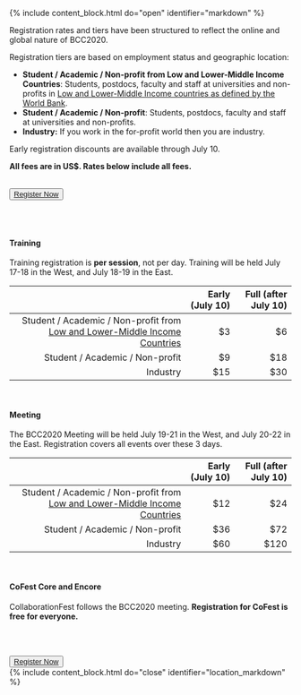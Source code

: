 <!--Important for markdown to render! Also make sure the page has a .md extension-->
{% include content_block.html do="open" identifier="markdown" %} <div markdown="1">

Registration rates and tiers have been structured to reflect the online and global nature of BCC2020. 

Registration tiers are based on employment status and geographic location:

* **Student / Academic / Non-profit from Low and Lower-Middle Income Countries**: Students, postdocs, faculty and staff at universities and non-profits in [Low and Lower-Middle Income countries as defined by the World Bank](https://datahelpdesk.worldbank.org/knowledgebase/articles/906519-world-bank-country-and-lending-groups).
* **Student / Academic / Non-profit**: Students, postdocs, faculty and staff at universities and non-profits.  
* **Industry:** If you work in the for-profit world then you are industry. 

Early registration discounts are available through July 10.

**All fees are in US$.  Rates below include all fees.**

<br />
<div class="text-center"><button type="button" class="btn btn-info lead"><a href="https://bcc2020-register.eventbrite.com">Register Now</a></button></div>

<br /><br />

#### Training

Training registration is **per session**, not per day.
Training will be held July 17-18 in the West, and July 18-19 in the East.

| | Early (July 10) | Full (after July 10) |
| ---: | ---: | ---: |
| Student / Academic / Non-profit from [Low and Lower-Middle Income Countries](https://datahelpdesk.worldbank.org/knowledgebase/articles/906519-world-bank-country-and-lending-groups) | $3 | $6 |
| Student / Academic / Non-profit | $9 | $18 |
| Industry | $15 | $30 |

<br />

#### Meeting

The BCC2020 Meeting will be held July 19-21 in the West, and July 20-22 in the East.  Registration covers all events over these 3 days.

| | Early (July 10) | Full (after July 10) |
| ---: | ---: | ---: |
| Student / Academic / Non-profit from [Low and Lower-Middle Income Countries](https://datahelpdesk.worldbank.org/knowledgebase/articles/906519-world-bank-country-and-lending-groups) | $12 | $24 |
| Student / Academic / Non-profit | $36 | $72 |
| Industry | $60 | $120 |

<br />

#### CoFest Core and Encore

CollaborationFest follows the BCC2020 meeting. **Registration for CoFest is free for everyone.**

<br /><br />

<div class="text-center"><button type="button" class="btn btn-info lead"><a href="https://bcc2020-register.eventbrite.com">Register Now</a></button></div>


<!--Important for markdown to render! -->
</div> {% include content_block.html do="close" identifier="location_markdown" %}
